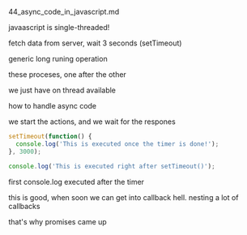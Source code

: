 44_async_code_in_javascript.md


javaascript is single-threaded!

fetch data from server, wait 3 seconds (setTimeout)

generic long runing operation





these proceses, one after the other

we just have on thread available

how to handle async code

we start the actions, and we wait for the respones

```js
setTimeout(function() {
  console.log('This is executed once the timer is done!');
}, 3000);

console.log('This is executed right after setTimeout()');
```

first console.log executed after the timer

this is good, when soon we can get into callback hell. nesting a lot of callbacks

that's why promises came up










